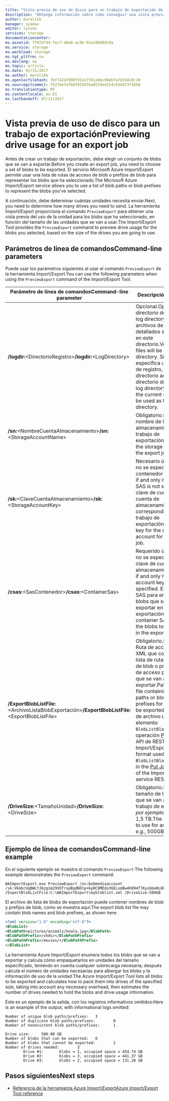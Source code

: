 ```yaml
---
title: "Vista previa de uso de disco para un trabajo de exportación de Azure Import/Export (versión 1) | Microsoft Docs"
description: "Obtenga información sobre cómo conseguir una vista previa de la lista de blobs que ha seleccionado para un trabajo de exportación en el servicio Azure Import/Export."
author: muralikk
manager: syadav
editor: tysonn
services: storage
documentationcenter: 
ms.assetid: 7707d744-7ec7-4de8-ac9b-93a18608dc9a
ms.service: storage
ms.workload: storage
ms.tgt_pltfrm: na
ms.devlang: na
ms.topic: article
ms.date: 01/15/2017
ms.author: muralikk
ms.openlocfilehash: 7bf74247090f91e17f81a9bc98ebfa78334c8c10
ms.sourcegitcommit: f537befafb079256fba0529ee554c034d73f36b0
ms.translationtype: MT
ms.contentlocale: es-ES
ms.lasthandoff: 07/11/2017
---
```

# <a name="previewing-drive-usage-for-an-export-job"></a><span data-ttu-id="3fa4c-103">Vista previa de uso de disco para un trabajo de exportación</span><span class="sxs-lookup"><span data-stu-id="3fa4c-103">Previewing drive usage for an export job</span></span>
<span data-ttu-id="3fa4c-104">Antes de crear un trabajo de exportación, debe elegir un conjunto de blobs que se van a exportar.</span><span class="sxs-lookup"><span data-stu-id="3fa4c-104">Before you create an export job, you need to choose a set of blobs to be exported.</span></span> <span data-ttu-id="3fa4c-105">El servicio Microsoft Azure Import/Export permite usar una lista de rutas de acceso de blob o prefijos de blob para representar los blobs que ha seleccionado.</span><span class="sxs-lookup"><span data-stu-id="3fa4c-105">The Microsoft Azure Import/Export service allows you to use a list of blob paths or blob prefixes to represent the blobs you've selected.</span></span>  
  
<span data-ttu-id="3fa4c-106">A continuación, debe determinar cuántas unidades necesita enviar.</span><span class="sxs-lookup"><span data-stu-id="3fa4c-106">Next, you need to determine how many drives you need to send.</span></span> <span data-ttu-id="3fa4c-107">La herramienta Import/Export proporciona el comando `PreviewExport` para obtener una vista previa del uso de la unidad para los blobs que ha seleccionado, en función del tamaño de las unidades que se van a usar.</span><span class="sxs-lookup"><span data-stu-id="3fa4c-107">The Import/Export Tool provides the `PreviewExport` command to preview drive usage for the blobs you selected, based on the size of the drives you are going to use.</span></span>

## <a name="command-line-parameters"></a><span data-ttu-id="3fa4c-108">Parámetros de línea de comandos</span><span class="sxs-lookup"><span data-stu-id="3fa4c-108">Command-line parameters</span></span>

<span data-ttu-id="3fa4c-109">Puede usar los parámetros siguientes al usar el comando `PreviewExport` de la herramienta Import/Export.</span><span class="sxs-lookup"><span data-stu-id="3fa4c-109">You can use the following parameters when using the `PreviewExport` command of the Import/Export Tool.</span></span>

|<span data-ttu-id="3fa4c-110">Parámetro de línea de comandos</span><span class="sxs-lookup"><span data-stu-id="3fa4c-110">Command-line parameter</span></span>|<span data-ttu-id="3fa4c-111">Descripción</span><span class="sxs-lookup"><span data-stu-id="3fa4c-111">Description</span></span>|  
|--------------------------|-----------------|  
|<span data-ttu-id="3fa4c-112">**/logdir:**<DirectorioRegistro\></span><span class="sxs-lookup"><span data-stu-id="3fa4c-112">**/logdir:**<LogDirectory\></span></span>|<span data-ttu-id="3fa4c-113">Opcional.</span><span class="sxs-lookup"><span data-stu-id="3fa4c-113">Optional.</span></span> <span data-ttu-id="3fa4c-114">El directorio de registro.</span><span class="sxs-lookup"><span data-stu-id="3fa4c-114">The log directory.</span></span> <span data-ttu-id="3fa4c-115">Los archivos de registro detallados se escribirán en este directorio.</span><span class="sxs-lookup"><span data-stu-id="3fa4c-115">Verbose log files will be written to this directory.</span></span> <span data-ttu-id="3fa4c-116">Si no se especifica un directorio de registro, se usará el directorio actual como directorio de registro.</span><span class="sxs-lookup"><span data-stu-id="3fa4c-116">If no log directory is specified, the current directory will be used as the log directory.</span></span>|  
|<span data-ttu-id="3fa4c-117">**/sn:**<NombreCuentaAlmacenamiento\></span><span class="sxs-lookup"><span data-stu-id="3fa4c-117">**/sn:**<StorageAccountName\></span></span>|<span data-ttu-id="3fa4c-118">Obligatorio.</span><span class="sxs-lookup"><span data-stu-id="3fa4c-118">Required.</span></span> <span data-ttu-id="3fa4c-119">El nombre de la cuenta de almacenamiento para el trabajo de exportación.</span><span class="sxs-lookup"><span data-stu-id="3fa4c-119">The name of the storage account for the export job.</span></span>|  
|<span data-ttu-id="3fa4c-120">**/sk:**<ClaveCuentaAlmacenamiento\></span><span class="sxs-lookup"><span data-stu-id="3fa4c-120">**/sk:**<StorageAccountKey\></span></span>|<span data-ttu-id="3fa4c-121">Necesario únicamente si no se especifica un contenedor SAS.</span><span class="sxs-lookup"><span data-stu-id="3fa4c-121">Required if and only if a container SAS is not specified.</span></span> <span data-ttu-id="3fa4c-122">La clave de cuenta para la cuenta de almacenamiento correspondiente al trabajo de exportación.</span><span class="sxs-lookup"><span data-stu-id="3fa4c-122">The account key for the storage account for the export job.</span></span>|  
|<span data-ttu-id="3fa4c-123">**/csas:**<SasContenedor\></span><span class="sxs-lookup"><span data-stu-id="3fa4c-123">**/csas:**<ContainerSas\></span></span>|<span data-ttu-id="3fa4c-124">Requerido únicamente si no se especifica una clave de cuenta de almacenamiento.</span><span class="sxs-lookup"><span data-stu-id="3fa4c-124">Required if and only if a storage account key is not specified.</span></span> <span data-ttu-id="3fa4c-125">El contenedor SAS para enumerar los blobs que se van a exportar en el trabajo de exportación.</span><span class="sxs-lookup"><span data-stu-id="3fa4c-125">The container SAS for listing the blobs to be exported in the export job.</span></span>|  
|<span data-ttu-id="3fa4c-126">**/ExportBlobListFile:**<ArchivoListaBlobExportación\></span><span class="sxs-lookup"><span data-stu-id="3fa4c-126">**/ExportBlobListFile:**<ExportBlobListFile\></span></span>|<span data-ttu-id="3fa4c-127">Obligatorio.</span><span class="sxs-lookup"><span data-stu-id="3fa4c-127">Required.</span></span> <span data-ttu-id="3fa4c-128">Ruta de acceso al archivo XML que contiene una lista de rutas de acceso de blob o prefijos de ruta de acceso para los blobs que se van a exportar.</span><span class="sxs-lookup"><span data-stu-id="3fa4c-128">Path to the XML file containing list of blob paths or blob path prefixes for the blobs to be exported.</span></span> <span data-ttu-id="3fa4c-129">El formato de archivo usado en el elemento `BlobListBlobPath` de la operación [Put Job](/rest/api/storageimportexport/jobs#Jobs_CreateOrUpdate) de la API de REST del servicio Import/Export.</span><span class="sxs-lookup"><span data-stu-id="3fa4c-129">The file format used in the `BlobListBlobPath` element in the [Put Job](/rest/api/storageimportexport/jobs#Jobs_CreateOrUpdate) operation of the Import/Export service REST API.</span></span>|  
|<span data-ttu-id="3fa4c-130">**/DriveSize:**<TamañoUnidad\></span><span class="sxs-lookup"><span data-stu-id="3fa4c-130">**/DriveSize:**<DriveSize\></span></span>|<span data-ttu-id="3fa4c-131">Obligatorio.</span><span class="sxs-lookup"><span data-stu-id="3fa4c-131">Required.</span></span> <span data-ttu-id="3fa4c-132">El tamaño de las unidades que se van a usar para un trabajo de exportación, *por ejemplo*, 500 GB o 1,5 TB.</span><span class="sxs-lookup"><span data-stu-id="3fa4c-132">The size of drives to use for an export job, *e.g.*, 500GB, 1.5TB.</span></span>|  

## <a name="command-line-example"></a><span data-ttu-id="3fa4c-133">Ejemplo de línea de comandos</span><span class="sxs-lookup"><span data-stu-id="3fa4c-133">Command-line example</span></span>

<span data-ttu-id="3fa4c-134">En el siguiente ejemplo se muestra el comando `PreviewExport`:</span><span class="sxs-lookup"><span data-stu-id="3fa4c-134">The following example demonstrates the `PreviewExport` command:</span></span>  
  
```  
WAImportExport.exe PreviewExport /sn:bobmediaaccount /sk:VkGbrUqBWLYJ6zg1m29VOTrxpBgdNOlp+kp0C9MEdx3GELxmBw4hK94f7KysbbeKLDksg7VoN1W/a5UuM2zNgQ== /ExportBlobListFile:C:\WAImportExport\mybloblist.xml /DriveSize:500GB    
```  
  
<span data-ttu-id="3fa4c-135">El archivo de lista de blobs de exportación puede contener nombres de blob y prefijos de blob, como se muestra aquí:</span><span class="sxs-lookup"><span data-stu-id="3fa4c-135">The export blob list file may contain blob names and blob prefixes, as shown here:</span></span>  
  
```xml 
<?xml version="1.0" encoding="utf-8"?>  
<BlobList>  
<BlobPath>pictures/animals/koala.jpg</BlobPath>  
<BlobPathPrefix>/vhds/</BlobPathPrefix>  
<BlobPathPrefix>/movies/</BlobPathPrefix>  
</BlobList>  
```

<span data-ttu-id="3fa4c-136">La herramienta Azure Import/Export enumera todos los blobs que se van a exportar y calcula cómo empaquetarlos en unidades del tamaño especificado, teniendo en cuenta cualquier sobrecarga necesaria; después calcula el número de unidades necesarias para albergar los blobs y la información de uso de la unidad.</span><span class="sxs-lookup"><span data-stu-id="3fa4c-136">The Azure Import/Export Tool lists all blobs to be exported and calculates how to pack them into drives of the specified size, taking into account any necessary overhead, then estimates the number of drives needed to hold the blobs and drive usage information.</span></span>  
  
<span data-ttu-id="3fa4c-137">Este es un ejemplo de la salida, con los registros informativos omitidos:</span><span class="sxs-lookup"><span data-stu-id="3fa4c-137">Here is an example of the output, with informational logs omitted:</span></span>  
  
```  
Number of unique blob paths/prefixes:   3  
Number of duplicate blob paths/prefixes:        0  
Number of nonexistent blob paths/prefixes:      1  
  
Drive size:     500.00 GB  
Number of blobs that can be exported:   6  
Number of blobs that cannot be exported:        2  
Number of drives needed:        3  
        Drive #1:       blobs = 1, occupied space = 454.74 GB  
        Drive #2:       blobs = 3, occupied space = 441.37 GB  
        Drive #3:       blobs = 2, occupied space = 131.28 GB    
```  
  
## <a name="next-steps"></a><span data-ttu-id="3fa4c-138">Pasos siguientes</span><span class="sxs-lookup"><span data-stu-id="3fa4c-138">Next steps</span></span>

* [<span data-ttu-id="3fa4c-139">Referencia de la herramienta Azure Import/Export</span><span class="sxs-lookup"><span data-stu-id="3fa4c-139">Azure Import/Export Tool reference</span></span>](storage-import-export-tool-how-to-v1.md)
